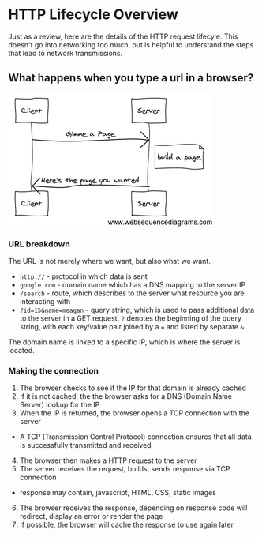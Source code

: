 # HTTP Lifecycle Overview

Just as a review, here are the details of the HTTP request lifecyle. This doesn't go into networking too much, but is helpful to understand the steps that lead to network transmissions.

## What happens when you type a url in a browser?

![](/images/http-sequence.png)

### URL breakdown

The URL is not merely where we want, but also what we want.

* `http://` - protocol in which data is sent
* `google.com` - domain name which has a DNS mapping to the server IP
* `/search` - route, which describes to the server what resource you are interacting with
* `?id=15&name=meagan` - query string, which is used to pass additional data to the server in a GET request. `?` denotes the beginning of the query string, with each key/value pair joined by a `=` and listed by separate `&`

The domain name is linked to a specific IP, which is where the server is located.

### Making the connection

1. The browser checks to see if the IP for that domain is already cached
2. If it is not cached, the the browser asks for a DNS (Domain Name Server) lookup for the IP
3. When the IP is returned, the browser opens a TCP connection with the server
 * A TCP (Transmission Control Protocol) connection ensures that all data is successfully transmitted and received
4. The browser then makes a HTTP request to the server
5. The server receives the request, builds, sends response via TCP connection
  * response may contain, javascript, HTML, CSS, static images
6. The browser receives the response, depending on response code will redirect, display an error or render the page
7. If possible, the browser will cache the response to use again later
